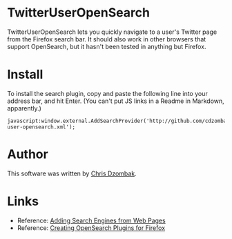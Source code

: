 # TwitterUserOpenSearch #
TwitterUserOpenSearch lets you quickly navigate to a user's Twitter page from the Firefox search bar. It should also work in other browsers that support OpenSearch, but it hasn't been tested in anything but Firefox.

# Install #
To install the search plugin, copy and paste the following line into your address bar, and hit Enter. (You can't put JS links in a Readme in Markdown, apparently.)

    javascript:window.external.AddSearchProvider('http://github.com/cdzombak/TwitterUserOpenSearch/raw/master/twitter-user-opensearch.xml');

# Author #
This software was written by [Chris Dzombak](http://chris.dzombak.name).

# Links #

* Reference: [Adding Search Engines from Web Pages](https://developer.mozilla.org/en/adding_search_engines_from_web_pages)
* Reference: [Creating OpenSearch Plugins for Firefox](https://developer.mozilla.org/en/creating_opensearch_plugins_for_firefox)
